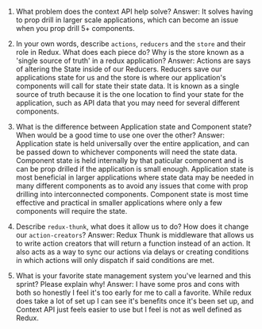 1. What problem does the context API help solve?
Answer: It solves having to prop drill in larger scale applications, which can become an issue when you prop drill 5+ components.

1. In your own words, describe `actions`, `reducers` and the `store` and their role in Redux. What does each piece do?
Why is the store known as a 'single source of truth' in a redux application?
Answer: Actions are says of altering the State inside of our Reducers. Reducers save our applications state for us and the store is where our application's components will call
 for state their state data. It is known as a single source of truth because it is the one location to find your state for the application, such as API data that you may need for several different
components.


1. What is the difference between Application state and Component state? When would be a good time to use one over the other?
Answer: Application state is held universally over the entire application, and can be passed down to whichever components will need the state data.
Component state is held internally by that paticular component and is can be prop drilled if the application is small enough.
Application state is most beneficial in larger applications where state data may be needed in many different components as to avoid any issues that come with prop drilling into interconnected components.
Component state is most time effective and practical in smaller applications where only a few components will require the state.


1. Describe `redux-thunk`, what does it allow us to do? How does it change our `action-creators`?
Answer: Redux Thunk is middleware that allows us to write action creators that will return a function instead of an action.
It also acts as a way to sync our actions via delays or creating conditions in which actions will only dispatch if said conditions are met.

1. What is your favorite state management system you've learned and this sprint? Please explain why!
Answer: I have some pros and cons with both so honestly I feel it's too early for me to call a favorite.
While redux does take a lot of set up I can see it's benefits once it's been set up, and Context API just feels easier to use but I feel is not as
well defined as Redux.
